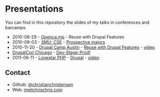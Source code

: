 Presentations
=============

You can find in this repository the slides of my talks in conferences and barcamps.

*  2010-08-29 - [Openca.mp](http://openca.mp/speakers/chris-christensen/) - Reuse with Drupal Features
*  2010-09-03 - [SMU: CSE](http://lyle.smu.edu/cse) - [Prospective majors](http://imetchrischris.com/Presentations/20100903-smucse-prospective/undecided_majors_CSE_desc.pdf)
*  2010-11-20 - [Drupal Camp Austin](http://2010.drupalcampaustin.org/sessions/reuse-drupal-features) - [Reuse with Drupal Features](http://imetchrischris.com/Presentations/20101120-drupalcampaustin-features/Features.pdf) - [video](http://vimeo.com/17960022)
*  [DrupalCon Chicago](http://chicago2011.drupal.org) - [Dev-Stage-Prod!](http://chicago2011.drupal.org/conference/bof/dev-stage-prod)
*  2011-06-11 - [Lonestar PHP](http://lonestarphp.com/#chris-christensen) - [Drupal](http://imetchrischris.com/Presentations/20110611-lonestarphp-drupal/pdf/20110611-lonestarphp-drupal.pdf) - [video](http://vimeo.com/25050906)


Contact
-------

* Github: [@christianchristensen](https://github.com/christianchristensen)
* Web: [imetchrischris.com](http://imetchrischris.com/)

